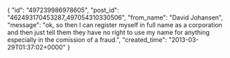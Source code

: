  {
   "id": "497239986978605",
   "post_id": "462493170453287_497054310330506",
   "from_name": "David Johansen",
   "message": "ok, so then I can register myself in full name as a corporation and then just tell them they have no right to use my name for anything especially in the comission of a fraud.",
   "created_time": "2013-03-29T01:37:02+0000"
 }
